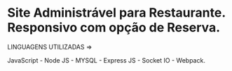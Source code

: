 # Site Administrável para Restaurante. Responsivo com opção de Reserva.


LINGUAGENS UTILIZADAS =>

JavaScript - Node JS - MYSQL - Express JS - Socket IO - Webpack.
